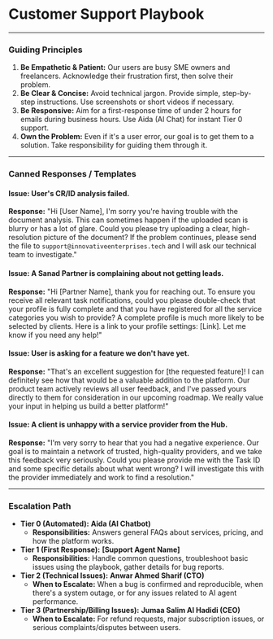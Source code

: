 
# Customer Support Playbook

---

### Guiding Principles
1.  **Be Empathetic & Patient:** Our users are busy SME owners and freelancers. Acknowledge their frustration first, then solve their problem.
2.  **Be Clear & Concise:** Avoid technical jargon. Provide simple, step-by-step instructions. Use screenshots or short videos if necessary.
3.  **Be Responsive:** Aim for a first-response time of under 2 hours for emails during business hours. Use Aida (AI Chat) for instant Tier 0 support.
4.  **Own the Problem:** Even if it's a user error, our goal is to get them to a solution. Take responsibility for guiding them through it.

---

### Canned Responses / Templates

#### **Issue: User's CR/ID analysis failed.**
**Response:**
"Hi [User Name], I'm sorry you're having trouble with the document analysis. This can sometimes happen if the uploaded scan is blurry or has a lot of glare. Could you please try uploading a clear, high-resolution picture of the document? If the problem continues, please send the file to `support@innovativeenterprises.tech` and I will ask our technical team to investigate."

#### **Issue: A Sanad Partner is complaining about not getting leads.**
**Response:**
"Hi [Partner Name], thank you for reaching out. To ensure you receive all relevant task notifications, could you please double-check that your profile is fully complete and that you have registered for all the service categories you wish to provide? A complete profile is much more likely to be selected by clients. Here is a link to your profile settings: [Link]. Let me know if you need any help!"

#### **Issue: User is asking for a feature we don't have yet.**
**Response:**
"That's an excellent suggestion for [the requested feature]! I can definitely see how that would be a valuable addition to the platform. Our product team actively reviews all user feedback, and I've passed yours directly to them for consideration in our upcoming roadmap. We really value your input in helping us build a better platform!"

#### **Issue: A client is unhappy with a service provider from the Hub.**
**Response:**
"I'm very sorry to hear that you had a negative experience. Our goal is to maintain a network of trusted, high-quality providers, and we take this feedback very seriously. Could you please provide me with the Task ID and some specific details about what went wrong? I will investigate this with the provider immediately and work to find a resolution."

---

### Escalation Path
- **Tier 0 (Automated):** **Aida (AI Chatbot)**
  - **Responsibilities:** Answers general FAQs about services, pricing, and how the platform works.
- **Tier 1 (First Response):** **[Support Agent Name]**
  - **Responsibilities:** Handle common questions, troubleshoot basic issues using the playbook, gather details for bug reports.
- **Tier 2 (Technical Issues):** **Anwar Ahmed Sharif (CTO)**
  - **When to Escalate:** When a bug is confirmed and reproducible, when there's a system outage, or for any issues related to AI agent performance.
- **Tier 3 (Partnership/Billing Issues):** **Jumaa Salim Al Hadidi (CEO)**
  - **When to Escalate:** For refund requests, major subscription issues, or serious complaints/disputes between users.
    
